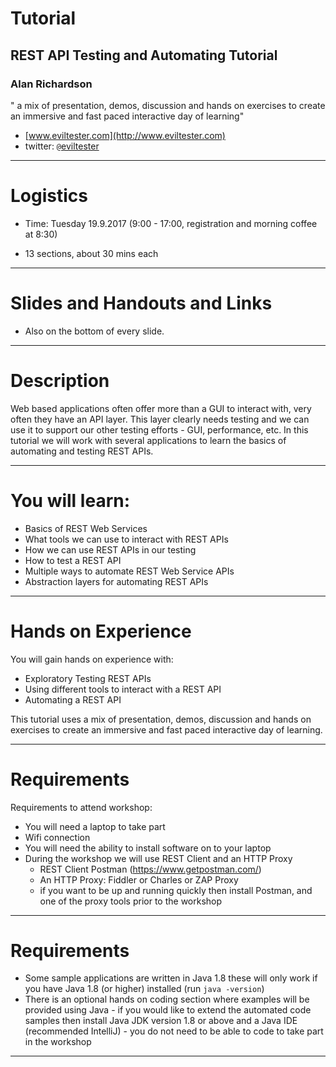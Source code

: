 # Tutorial

<!-- footer: @EvilTester | http://compendiumdev.co.uk -->
<!-- page_number: true -->

## REST API Testing and Automating Tutorial

### Alan Richardson

" a mix of presentation, demos, discussion and hands on exercises to create an immersive and fast paced interactive day of learning"

* [www.eviltester.com](http://www.eviltester.com)
* twitter: `@`[eviltester](https://twitter.com/eviltester)

---

# Logistics

- Time: Tuesday 19.9.2017 (9:00 - 17:00, registration and morning coffee at 8:30)

- 13 sections, about 30 mins each





---

# Slides and Handouts and Links



- Also on the bottom of every slide.

---

# Description

Web based applications often offer more than a GUI to interact with, very often they have an API layer. This layer clearly needs testing and we can use it to support our other testing efforts - GUI, performance, etc. In this tutorial we will work with several applications to learn the basics of automating and testing REST APIs.

---

# You will learn:

- Basics of REST Web Services
- What tools we can use to interact with REST APIs
- How we can use REST APIs in our testing
- How to test a REST API
- Multiple ways to automate REST Web Service APIs
- Abstraction layers for automating REST APIs

---

# Hands on Experience

You will gain hands on experience with:

- Exploratory Testing REST APIs
- Using different tools to interact with a REST API
- Automating a REST API

This tutorial uses a mix of presentation, demos, discussion and hands on exercises to create an immersive and fast paced interactive day of learning.

---

# Requirements

Requirements to attend workshop:

- You will need a laptop to take part
- Wifi connection
- You will need the ability to install software on to your laptop
- During the workshop we will use REST Client and an HTTP Proxy
   - REST Client Postman (https://www.getpostman.com/)
   - An HTTP Proxy: Fiddler or Charles or ZAP Proxy
   - if you want to be up and running quickly then install Postman, and one of the proxy tools prior to the workshop


---

# Requirements

- Some sample applications are written in Java 1.8 these will only work if you have Java 1.8 (or higher) installed (run `java -version`)
- There is an optional hands on coding section where examples will be provided using Java - if you would like to extend the automated code samples then install Java JDK version 1.8 or above and a Java IDE (recommended IntelliJ) - you do not need to be able to code to take part in the workshop

---








